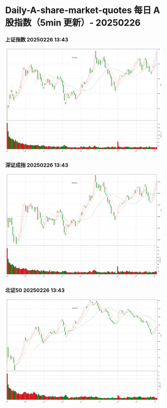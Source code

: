 
# Daily-A-share-market-quotes 每日 A 股指数（5min 更新）- 20250226

### 上证指数 20250226 13:43
![](./fig/2025/2/20250226-sh000001.png)

### 深证成指 20250226 13:43
![](./fig/2025/2/20250226-sz399001.png)

### 北证50 20250226 13:43
![](./fig/2025/2/20250226-bj899050.png)
